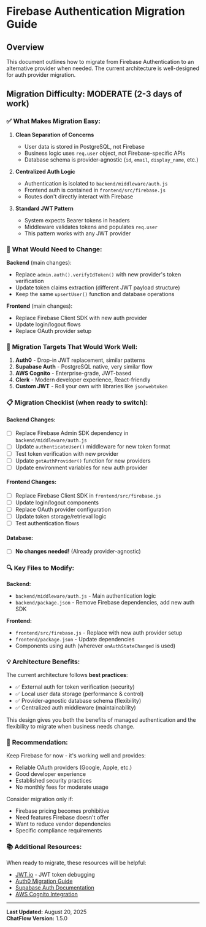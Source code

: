 # Firebase Authentication Migration Guide

## Overview
This document outlines how to migrate from Firebase Authentication to an alternative provider when needed. The current architecture is well-designed for auth provider migration.

## Migration Difficulty: **MODERATE** (2-3 days of work)

### ✅ **What Makes Migration Easy:**

1. **Clean Separation of Concerns**
   - User data is stored in PostgreSQL, not Firebase
   - Business logic uses `req.user` object, not Firebase-specific APIs
   - Database schema is provider-agnostic (`id`, `email`, `display_name`, etc.)

2. **Centralized Auth Logic**
   - Authentication is isolated to `backend/middleware/auth.js`
   - Frontend auth is contained in `frontend/src/firebase.js`
   - Routes don't directly interact with Firebase

3. **Standard JWT Pattern**
   - System expects Bearer tokens in headers
   - Middleware validates tokens and populates `req.user`
   - This pattern works with any JWT provider

### 🔄 **What Would Need to Change:**

**Backend** (main changes):
- Replace `admin.auth().verifyIdToken()` with new provider's token verification
- Update token claims extraction (different JWT payload structure)
- Keep the same `upsertUser()` function and database operations

**Frontend** (main changes):
- Replace Firebase Client SDK with new auth provider
- Update login/logout flows
- Replace OAuth provider setup

### 🎯 **Migration Targets That Would Work Well:**

1. **Auth0** - Drop-in JWT replacement, similar patterns
2. **Supabase Auth** - PostgreSQL native, very similar flow  
3. **AWS Cognito** - Enterprise-grade, JWT-based
4. **Clerk** - Modern developer experience, React-friendly
5. **Custom JWT** - Roll your own with libraries like `jsonwebtoken`

### 📋 **Migration Checklist (when ready to switch):**

#### Backend Changes:
- [ ] Replace Firebase Admin SDK dependency in `backend/middleware/auth.js`
- [ ] Update `authenticateUser()` middleware for new token format
- [ ] Test token verification with new provider
- [ ] Update `getAuthProvider()` function for new providers
- [ ] Update environment variables for new auth provider

#### Frontend Changes:
- [ ] Replace Firebase Client SDK in `frontend/src/firebase.js`
- [ ] Update login/logout components  
- [ ] Replace OAuth provider configuration
- [ ] Update token storage/retrieval logic
- [ ] Test authentication flows

#### Database:
- [ ] **No changes needed!** (Already provider-agnostic)

### 🔍 **Key Files to Modify:**

**Backend:**
- `backend/middleware/auth.js` - Main authentication logic
- `backend/package.json` - Remove Firebase dependencies, add new auth SDK

**Frontend:**
- `frontend/src/firebase.js` - Replace with new auth provider setup
- `frontend/package.json` - Update dependencies
- Components using auth (wherever `onAuthStateChanged` is used)

### 💡 **Architecture Benefits:**

The current architecture follows **best practices**:
- ✅ External auth for token verification (security)
- ✅ Local user data storage (performance & control)
- ✅ Provider-agnostic database schema (flexibility)
- ✅ Centralized auth middleware (maintainability)

This design gives you both the benefits of managed authentication and the flexibility to migrate when business needs change.

### 🚀 **Recommendation:**

Keep Firebase for now - it's working well and provides:
- Reliable OAuth providers (Google, Apple, etc.)
- Good developer experience
- Established security practices
- No monthly fees for moderate usage

Consider migration only if:
- Firebase pricing becomes prohibitive
- Need features Firebase doesn't offer
- Want to reduce vendor dependencies
- Specific compliance requirements

### 📚 **Additional Resources:**

When ready to migrate, these resources will be helpful:
- [JWT.io](https://jwt.io/) - JWT token debugging
- [Auth0 Migration Guide](https://auth0.com/docs/migrate)
- [Supabase Auth Documentation](https://supabase.com/docs/guides/auth)
- [AWS Cognito Integration](https://docs.aws.amazon.com/cognito/)

---

**Last Updated:** August 20, 2025  
**ChatFlow Version:** 1.5.0
